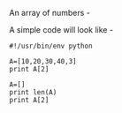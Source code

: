 An array of numbers -

A simple code will look like  -
~~~~~~~~
#!/usr/bin/env python

A=[10,20,30,40,3]
print A[2]

A=[]
print len(A)
print A[2]
~~~~~~~~

